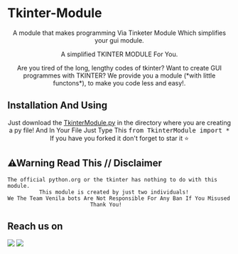 <h1>Tkinter-Module</h1>

<p align="center">
A module that makes programming Via Tinketer Module Which simplifies your gui module. 
<p align="center">
A simplified TKINTER MODULE For You. 
<p align="center">
Are you tired of the long, lengthy codes of tkinter?
Want to create GUI programmes with TKINTER?
We provide you a module (*with little functons*), to make you code less and easy!. 

## Installation And Using 

<p align="center" text-color='blue'>
  Just download the <a href="https://github.com/Parvat-web-dev/Tkinter-Module/main/archive/TkinterModule.zip">TkinterModule.py</a> in the directory where you are creating a py file!
  And In Your File Just Type This <kbd>from TkinterModule import *</kbd>
    If you have you forked it don't forget to star it ⭐

## ⚠Warning Read This // Disclaimer

```
The official python.org or the tkinter has nothing to do with this module. 
          This module is created by just two individuals!
We The Team Venila bots Are Not Responsible For Any Ban If You Misused 
                          Thank You!
```

## Reach us on 

<a href="https://t.me/rohithaditya"><img src="https://img.shields.io/badge/Pm%20Us%20On%20Telegram-Rohithaditya-blue"></a>
<a href="https://t.me/parvat_R"><img src="https://img.shields.io/badge/Pm%20Us%20On%20Telegram-parvat-blue"></a>

